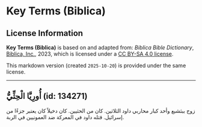 # Key Terms (Biblica)

## License Information

**Key Terms (Biblica)** is based on and adapted from: _Biblica Bible Dictionary_, [Biblica, Inc.](https://www.biblica.com/), 2023, which is licensed under a [CC BY-SA 4.0 license](https://creativecommons.org/licenses/by-sa/4.0/legalcode.en).

This markdown version (created `2025-10-20`) is provided under the same license.



--------------------------------

## أُورِيَّا الْحِثِّيُّ (id: 134271)

زوج ببثشبع وأحد كبار محاربي داود الثلاثين. كان من الحثيين. كان دخيلاً كان يعتبر جزءًا من إسرائيل. قتله داود في المعركة ضد العمونيين في الربة.


